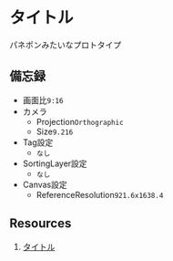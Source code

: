 # タイトル
パネポンみたいなプロトタイプ

## 備忘録
- 画面比`9:16`
- カメラ
  - Projection`Orthographic`
  - Size`9.216`
- Tag設定
  - `なし`
- SortingLayer設定
  - `なし`
- Canvas設定
  - ReferenceResolution`921.6x1638.4`

## Resources
1. [タイトル](リンク)
